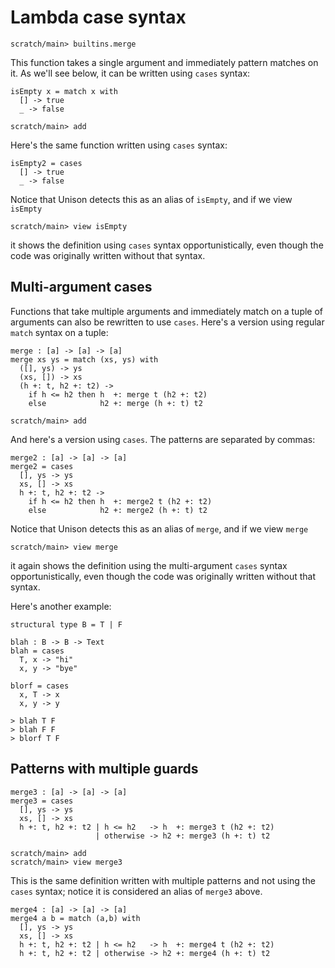 # Lambda case syntax

``` ucm :hide
scratch/main> builtins.merge
```

This function takes a single argument and immediately pattern matches on it. As we'll see below, it can be written using `cases` syntax:

``` unison
isEmpty x = match x with
  [] -> true
  _ -> false
```

``` ucm :hide
scratch/main> add
```

Here's the same function written using `cases` syntax:

``` unison
isEmpty2 = cases
  [] -> true
  _ -> false
```

Notice that Unison detects this as an alias of `isEmpty`, and if we view `isEmpty`

``` ucm
scratch/main> view isEmpty
```

it shows the definition using `cases` syntax opportunistically, even though the code was originally written without that syntax.

## Multi-argument cases

Functions that take multiple arguments and immediately match on a tuple of arguments can also be rewritten to use `cases`. Here's a version using regular `match` syntax on a tuple:

``` unison :hide
merge : [a] -> [a] -> [a]
merge xs ys = match (xs, ys) with
  ([], ys) -> ys
  (xs, []) -> xs
  (h +: t, h2 +: t2) ->
    if h <= h2 then h  +: merge t (h2 +: t2)
    else            h2 +: merge (h +: t) t2
```

``` ucm
scratch/main> add
```

And here's a version using `cases`. The patterns are separated by commas:

``` unison
merge2 : [a] -> [a] -> [a]
merge2 = cases
  [], ys -> ys
  xs, [] -> xs
  h +: t, h2 +: t2 ->
    if h <= h2 then h  +: merge2 t (h2 +: t2)
    else            h2 +: merge2 (h +: t) t2
```

Notice that Unison detects this as an alias of `merge`, and if we view `merge`

``` ucm
scratch/main> view merge
```

it again shows the definition using the multi-argument `cases` syntax opportunistically, even though the code was originally written without that syntax.

Here's another example:

``` unison
structural type B = T | F

blah : B -> B -> Text
blah = cases
  T, x -> "hi"
  x, y -> "bye"

blorf = cases
  x, T -> x
  x, y -> y

> blah T F
> blah F F
> blorf T F
```

## Patterns with multiple guards

``` unison
merge3 : [a] -> [a] -> [a]
merge3 = cases
  [], ys -> ys
  xs, [] -> xs
  h +: t, h2 +: t2 | h <= h2   -> h  +: merge3 t (h2 +: t2)
                   | otherwise -> h2 +: merge3 (h +: t) t2
```

``` ucm
scratch/main> add
scratch/main> view merge3
```

This is the same definition written with multiple patterns and not using the `cases` syntax; notice it is considered an alias of `merge3` above.

``` unison
merge4 : [a] -> [a] -> [a]
merge4 a b = match (a,b) with
  [], ys -> ys
  xs, [] -> xs
  h +: t, h2 +: t2 | h <= h2   -> h  +: merge4 t (h2 +: t2)
  h +: t, h2 +: t2 | otherwise -> h2 +: merge4 (h +: t) t2
```
